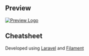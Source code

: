 ## Preview
<a href="https://laravel.com" target="_blank"><img src="https://i.ibb.co.com/GFh2VjZ/image.png" alt="Preview Logo"></a>

## Cheatsheet
Developed using [Laravel](https://laravel.com/docs) and [Filament](https://filamentphp.com/docs)